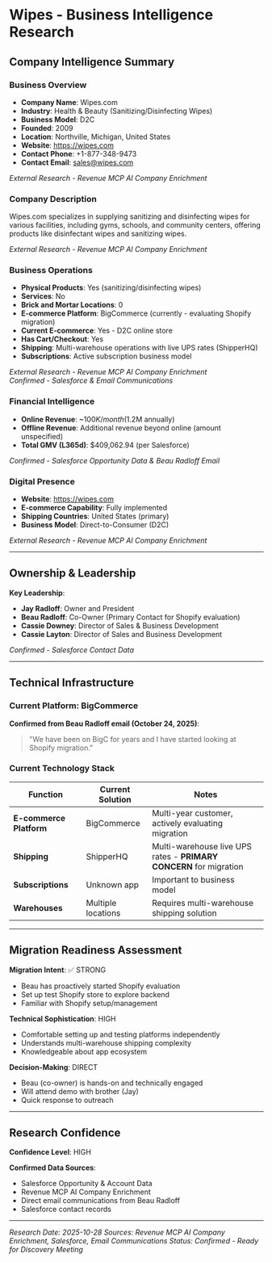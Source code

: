 # Wipes - Business Intelligence Research

## Company Intelligence Summary

### Business Overview
- **Company Name**: Wipes.com
- **Industry**: Health & Beauty (Sanitizing/Disinfecting Wipes)
- **Business Model**: D2C
- **Founded**: 2009
- **Location**: Northville, Michigan, United States
- **Website**: https://wipes.com
- **Contact Phone**: +1-877-348-9473
- **Contact Email**: sales@wipes.com

*External Research - Revenue MCP AI Company Enrichment*

### Company Description
Wipes.com specializes in supplying sanitizing and disinfecting wipes for various facilities, including gyms, schools, and community centers, offering products like disinfectant wipes and sanitizing wipes.

*External Research - Revenue MCP AI Company Enrichment*

### Business Operations
- **Physical Products**: Yes (sanitizing/disinfecting wipes)
- **Services**: No
- **Brick and Mortar Locations**: 0
- **E-commerce Platform**: BigCommerce (currently - evaluating Shopify migration)
- **Current E-commerce**: Yes - D2C online store
- **Has Cart/Checkout**: Yes
- **Shipping**: Multi-warehouse operations with live UPS rates (ShipperHQ)
- **Subscriptions**: Active subscription business model

*External Research - Revenue MCP AI Company Enrichment*  
*Confirmed - Salesforce & Email Communications*

### Financial Intelligence
- **Online Revenue**: ~$100K/month ($1.2M annually)
- **Offline Revenue**: Additional revenue beyond online (amount unspecified)
- **Total GMV (L365d)**: $409,062.94 (per Salesforce)

*Confirmed - Salesforce Opportunity Data & Beau Radloff Email*

### Digital Presence
- **Website**: https://wipes.com
- **E-commerce Capability**: Fully implemented
- **Shipping Countries**: United States (primary)
- **Business Model**: Direct-to-Consumer (D2C)

*External Research - Revenue MCP AI Company Enrichment*

---

## Ownership & Leadership

**Key Leadership**:
- **Jay Radloff**: Owner and President
- **Beau Radloff**: Co-Owner (Primary Contact for Shopify evaluation)
- **Cassie Downey**: Director of Sales & Business Development
- **Cassie Layton**: Director of Sales and Business Development

*Confirmed - Salesforce Contact Data*

---

## Technical Infrastructure

### Current Platform: BigCommerce
**Confirmed from Beau Radloff email (October 24, 2025)**:
> "We have been on BigC for years and I have started looking at Shopify migration."

### Current Technology Stack

| Function | Current Solution | Notes |
|----------|------------------|-------|
| **E-commerce Platform** | BigCommerce | Multi-year customer, actively evaluating migration |
| **Shipping** | ShipperHQ | Multi-warehouse live UPS rates - **PRIMARY CONCERN** for migration |
| **Subscriptions** | Unknown app | Important to business model |
| **Warehouses** | Multiple locations | Requires multi-warehouse shipping solution |

---

## Migration Readiness Assessment

**Migration Intent**: ✅ STRONG
- Beau has proactively started Shopify evaluation
- Set up test Shopify store to explore backend
- Familiar with Shopify setup/management

**Technical Sophistication**: HIGH
- Comfortable setting up and testing platforms independently
- Understands multi-warehouse shipping complexity
- Knowledgeable about app ecosystem

**Decision-Making**: DIRECT
- Beau (co-owner) is hands-on and technically engaged
- Will attend demo with brother (Jay)
- Quick response to outreach

---

## Research Confidence
**Confidence Level**: HIGH

**Confirmed Data Sources**:
- Salesforce Opportunity & Account Data
- Revenue MCP AI Company Enrichment
- Direct email communications from Beau Radloff
- Salesforce contact records

---

*Research Date: 2025-10-28*
*Sources: Revenue MCP AI Company Enrichment, Salesforce, Email Communications*
*Status: Confirmed - Ready for Discovery Meeting*

